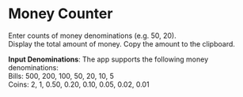 # Money Counter

Enter counts of money denominations (e.g. 50, 20).  
Display the total amount of money. 
Copy the amount to the clipboard.  

**Input Denominations**: 
The app supports the following money denominations:  
Bills: 500, 200, 100, 50, 20, 10, 5  
Coins: 2, 1, 0.50, 0.20, 0.10, 0.05, 0.02, 0.01
